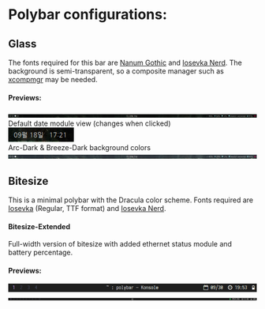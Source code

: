 # Polybar configurations:
## Glass
The fonts required for this bar are [Nanum Gothic](https://fonts.google.com/specimen/Nanum+Gothic) and [Iosevka Nerd](https://www.nerdfonts.com/font-downloads). The background is semi-transparent, so a composite manager such as [xcompmgr](https://github.com/freedesktop/xcompmgr) may be needed.
#### Previews:
![Glass Polybar Preview](previews/glassbar1.PNG?raw=true)
Default date module view (changes when clicked)  
![Glass Polybar Preview 2](previews/glassbar2.PNG?raw=true)  
Arc-Dark & Breeze-Dark background colors  
![Glass Polybar Alt Color Preview](previews/glassbar3.PNG?raw=true)  
## Bitesize
This is a minimal polybar with the Dracula color scheme. Fonts required are [Iosevka](https://github.com/be5invis/Iosevka) (Regular, TTF format) and [Iosevka Nerd](https://nerdfonts.com/font-downloads).  
#### Bitesize-Extended
Full-width version of bitesize with added ethernet status module and battery percentage.
#### Previews:  
![Bitesize Polybar Preview](previews/bitesize1.PNG?raw=true)  
![Bitesize-Extended Polybar Preview](previews/bitesize-extended.PNG?raw=true)
